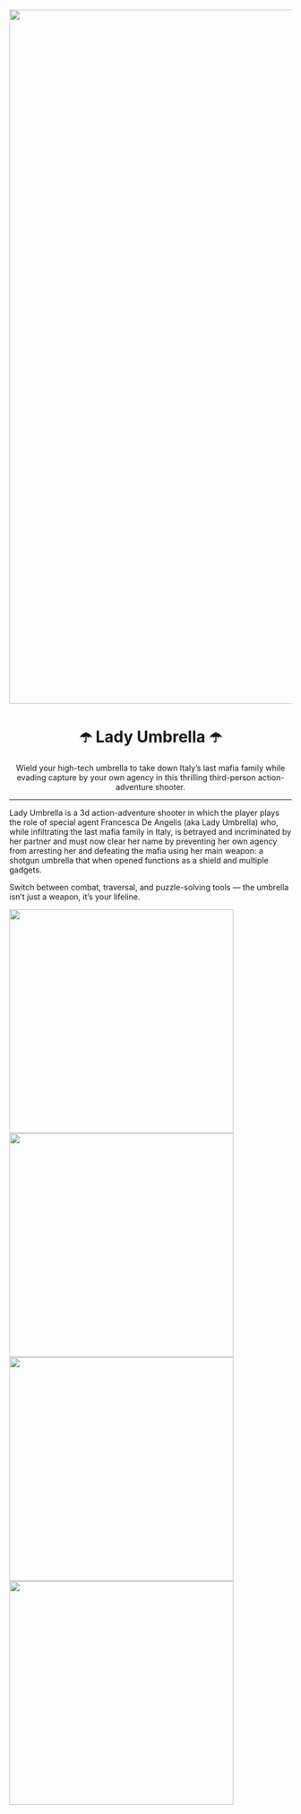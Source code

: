 
<br />
<p align="center">
  <img width="3840" height="1240" alt="MainKeyArt" src="https://github.com/user-attachments/assets/9425deb8-efff-4c28-ba44-283b32dd4aea" />
  <br />
  <h1 align="center">☂️ Lady Umbrella ☂️</h1>
  <p align="center">
    Wield your high-tech umbrella to take down Italy’s last mafia family while evading capture by your own agency in this
    thrilling third-person action-adventure shooter. <br />
  </p>
</p>

---
Lady Umbrella is a 3d action-adventure shooter in which the player plays the role of special agent Francesca De Angelis
(aka Lady Umbrella) who, while infiltrating the last mafia family in Italy, is betrayed and incriminated by her partner
and must now clear her name by preventing her own agency from arresting her and defeating the mafia using her main weapon:
a shotgun umbrella that when opened functions as a shield and multiple gadgets.

Switch between combat, traversal, and puzzle-solving tools — the umbrella isn’t just a weapon, it’s your lifeline.

<img src="https://github.com/user-attachments/assets/4aee6508-691b-43ef-b264-813fc3abeb55" width="400">
<img src="https://github.com/user-attachments/assets/cec211ad-5ac2-4f94-b322-ba4f90247155" width="400">
<img src="https://github.com/user-attachments/assets/8d223ce6-e1df-46c6-a53f-65ac19cfe8fe" width="400">
<img src="https://github.com/user-attachments/assets/f140a235-c668-46b4-8b40-988defa0bb5a" width="400">
